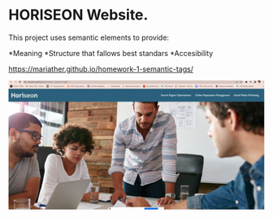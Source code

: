 # HORISEON Website.

This project uses semantic elements to provide: 

*Meaning
*Structure that fallows best standars
*Accesibility


https://mariather.github.io/homework-1-semantic-tags/

![The Horiseon webpage includes a navigation bar, a header image, and cards with text and images at the bottom of the page.](./assets/images/live-site-screenshot.png)
